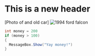 # This is a new header
[Photo of and old car] ![1994 ford falcon](https://github.com/user-attachments/assets/c49eb56a-782a-4676-a5cb-32166f920e2a)

``` C#
int money = 200
if (money > 100) 
{
  MessageBox.Show("Yay money!")
}
